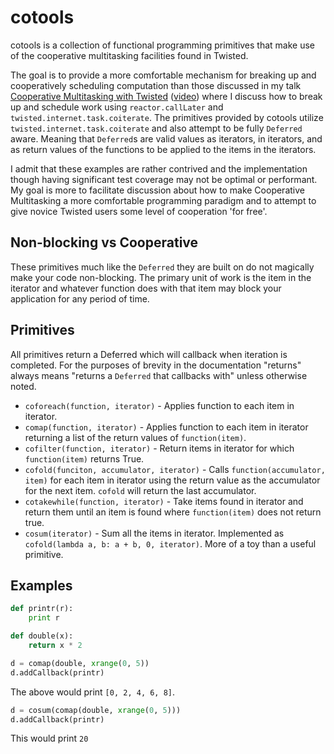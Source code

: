 # cotools

cotools is a collection of functional programming primitives that make use of
the cooperative multitasking facilities found in Twisted.

The goal is to provide a more comfortable mechanism for breaking up and
cooperatively scheduling computation than those discussed in my talk
[Cooperative Multitasking with Twisted](http://speakerdeck.com/u/dreid/p/cooperative-multitasking-with-twisted-getting-things-done-concurrently) ([video](http://blip.tv/pycon-us-videos-2009-2010-2011/pycon-2010-cooperative-multitasking-with-twisted-getting-things-done-concurrently-11-3277759))
where I discuss how to break up and schedule work using `reactor.callLater`
and `twisted.internet.task.coiterate`.  The primitives provided by cotools
utilize `twisted.internet.task.coiterate` and also attempt to be fully
`Deferred` aware.  Meaning that `Deferred`s are valid values as iterators,
in iterators, and as return values of the functions to be applied to the
items in the iterators.

I admit that these examples are rather contrived and the implementation
though having significant test coverage may not be optimal or performant.
My goal is more to facilitate discussion about how to make Cooperative
Multitasking a more comfortable programming paradigm and to attempt to give
novice Twisted users some level of cooperation 'for free'.


## Non-blocking vs Cooperative

These primitives much like the `Deferred` they are built on do not magically
make your code non-blocking.  The primary unit of work is the item in the
iterator and whatever function does with that item may block your
application for any period of time.


## Primitives

All primitives return a Deferred which will callback when iteration is
completed.  For the purposes of brevity in the documentation "returns"
always means "returns a `Deferred` that callbacks with" unless otherwise
noted.

* `coforeach(function, iterator)` - Applies function to each item in iterator.
* `comap(function, iterator)` - Applies function to each item in iterator returning a list of the return values of `function(item)`.
* `cofilter(function, iterator)` - Return items in iterator for which `function(item)` returns True.
* `cofold(funciton, accumulator, iterator)` - Calls `function(accumulator, item)` for each item in iterator using the return value as the accumulator for the next item. `cofold` will return the last accumulator.
* `cotakewhile(function, iterator)` - Take items found in iterator and return them until an item is found where `function(item)` does not return true.
* `cosum(iterator)` - Sum all the items in iterator.  Implemented as `cofold(lambda a, b: a + b, 0, iterator)`.  More of a toy than a useful primitive.


## Examples
```python
def printr(r):
    print r

def double(x):
    return x * 2

d = comap(double, xrange(0, 5))
d.addCallback(printr)
```

The above would print `[0, 2, 4, 6, 8]`.

```python
d = cosum(comap(double, xrange(0, 5)))
d.addCallback(printr)
```

This would print `20`


